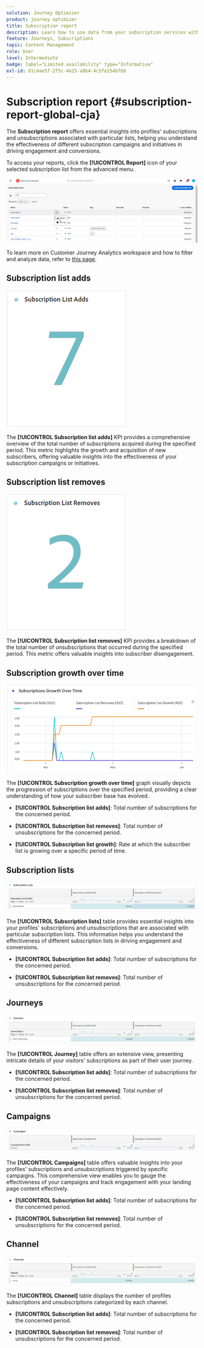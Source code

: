 ```yaml
---
solution: Journey Optimizer
product: journey optimizer
title: Subscription report
description: Learn how to use data from your subscription services with the Subscription report
feature: Journeys, Subscriptions
topic: Content Management
role: User
level: Intermediate
badge: label="Limited availability" type="Informative"
exl-id: d1c4ae5f-2f5c-4e25-a8b4-4c5fe254bfb9
---
```

# Subscription report {#subscription-report-global-cja}

The **Subscription report** offers essential insights into profiles' subscriptions and unsubscriptions associated with particular lists, helping you understand the effectiveness of different subscription campaigns and initiatives in driving engagement and conversions.

To access your reports, click the **[!UICONTROL Report]** icon of your selected subscription list from the advanced menu.

![](assets/cja-sub-access.png)

To learn more on Customer Journey Analytics workspace and how to filter and analyze data, refer to [this page](https://experienceleague.adobe.com/en/docs/analytics-platform/using/cja-workspace/home).

## Subscription list adds

![](assets/cja-sub-add.png)

The **[!UICONTROL Subscription list adds]** KPI provides a comprehensive overview of the total number of subscriptions acquired during the specified period. This metric highlights the growth and acquisition of new subscribers, offering valuable insights into the effectiveness of your subscription campaigns or initiatives.

## Subscription list removes

![](assets/cja-sub-add-remove.png)

The **[!UICONTROL Subscription list removes]** KPI provides a breakdown of the total number of unsubscriptions that occurred during the specified period. This metric offers valuable insights into subscriber disengagement.

## Subscription growth over time

![](assets/cja-sub-growth.png)

The **[!UICONTROL Subscription growth over time]** graph visually depicts the progression of subscriptions over the specified period, providing a clear understanding of how your subscriber base has evolved.

* **[!UICONTROL Subscription list adds]**: Total number of subscriptions for the concerned period.

* **[!UICONTROL Subscription list removes]**: Total number of unsubscriptions for the concerned period.

* **[!UICONTROL Subscription list growth]**: Rate at which the subscriber list is growing over a specific period of time.

## Subscription lists

![](assets/cja-sub-lists.png)

The **[!UICONTROL Subscription lists]** table provides essential insights into your profiles' subscriptions and unsubscriptions that are associated with particular subscription lists. This information helps you understand the effectiveness of different subscription lists in driving engagement and conversions.

* **[!UICONTROL Subscription list adds]**: Total number of subscriptions for the concerned period.

* **[!UICONTROL Subscription list removes]**: Total number of unsubscriptions for the concerned period.

## Journeys

![](assets/cja-sub-journeys.png)

The **[!UICONTROL Journey]** table offers an extensive view, presenting intricate details of your visitors' subscriptions as part of their user journey.

* **[!UICONTROL Subscription list adds]**: Total number of subscriptions for the concerned period.

* **[!UICONTROL Subscription list removes]**: Total number of unsubscriptions for the concerned period.

## Campaigns 

![](assets/cja-sub-campaigns.png)

The **[!UICONTROL Campaigns]** table offers valuable insights into your profiles' subscriptions and unsubscriptions triggered by specific campaigns. This comprehensive view enables you to gauge the effectiveness of your campaigns and track engagement with your landing page content effectively.

* **[!UICONTROL Subscription list adds]**: Total number of subscriptions for the concerned period.

* **[!UICONTROL Subscription list removes]**: Total number of unsubscriptions for the concerned period.

## Channel

![](assets/cja-sub-channels.png)

The **[!UICONTROL Channel]** table displays the number of profiles subscriptions and unsubscriptions categorized by each channel.

* **[!UICONTROL Subscription list adds]**: Total number of subscriptions for the concerned period.

* **[!UICONTROL Subscription list removes]**: Total number of unsubscriptions for the concerned period.
